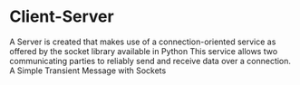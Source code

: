 # Client-Server
A Server is created that makes use of a connection-oriented service as offered by the socket library available in Python This service allows two communicating parties to reliably send and receive data over a connection.  A Simple Transient Message with Sockets 
